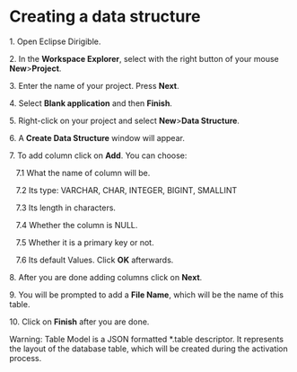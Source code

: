 <h1>Creating a data structure</h1>
<p>1. Open Eclipse Dirigible.</p>
<p>2. In the <b>Workspace Explorer</b>, select with the right button of your mouse <b>New</b>><b>Project</b>.</p>
<p>3. Enter the name of your project. Press <b>Next</b>.</p>
<p>4. Select <b>Blank application</b> and then <b>Finish</b>.</p>
<p>5. Right-click on your project and select <b>New</b>><b>Data Structure</b>.</p>
<p>6. A <b>Create Data Structure</b> window will appear.</p>
<p>7. To add column click on <b>Add</b>. You can choose:</p>
<p>&nbsp;&nbsp;&nbsp;7.1 What the name of column will be.</p>
<p>&nbsp;&nbsp;&nbsp;7.2 Its type: VARCHAR, CHAR, INTEGER, BIGINT, SMALLINT</p>
<p>&nbsp;&nbsp;&nbsp;7.3 Its length in characters.</p>
<p>&nbsp;&nbsp;&nbsp;7.4 Whether the column is NULL.</p>
<p>&nbsp;&nbsp;&nbsp;7.5 Whether it is a primary key or not.</p>
<p>&nbsp;&nbsp;&nbsp;7.6 Its default Values. Click <b>OK</b> afterwards.</p>
<p>8. After you are done adding columns click on <b>Next</b>.</p>
<p>9. You will be prompted to add a <b>File Name</b>, which will be the name of this table.</p>
<p>10. Click on <b>Finish</b> after you are done.</p>

<p>Warning:&nbsp;Table Model is a JSON formatted *.table descriptor. It represents the layout of the database table, which will be created during the activation process.</p>
